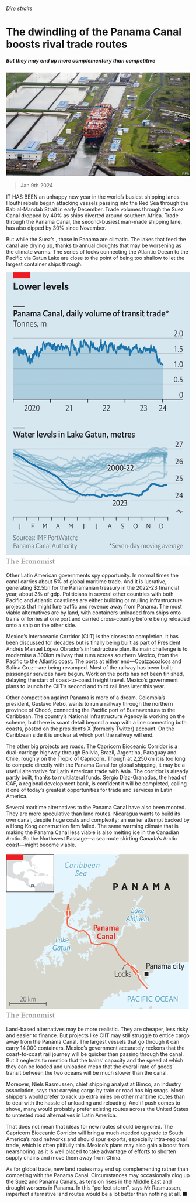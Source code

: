 ###### Dire straits

# The dwindling of the Panama Canal boosts rival trade routes 

##### But they may end up more complementary than competitive 

![image](images/20240113_AMP501.jpg) 

> Jan 9th 2024 

IT HAS BEEN an unhappy new year in the world’s busiest shipping lanes. Houthi rebels began attacking vessels passing into the Red Sea through the Bab al-Mandab Strait in early December. Trade volumes through the Suez Canal dropped by 40% as ships diverted around southern Africa. Trade through the Panama Canal, the second-busiest man-made shipping lane, has also dipped by 30% since November.

But while the Suez’s , those in Panama are climatic. The lakes that feed the canal are drying up, thanks to annual droughts that may be worsening as the climate warms. The series of locks connecting the Atlantic Ocean to the Pacific via Gatun Lake are close to the point of being too shallow to let the largest container ships through. 

![image](images/20240113_AMC893.png) 


Other Latin American governments spy opportunity. In normal times the canal carries about 5% of global maritime trade. And it is lucrative, generating $2.5bn for the Panamanian treasury in the 2022-23 financial year, about 3% of gdp. Politicians in several other countries with both Pacific and Atlantic coastlines are either building or mulling infrastructure projects that might lure traffic and revenue away from Panama. The most viable alternatives are by land, with containers unloaded from ships onto trains or lorries at one port and carried cross-country before being reloaded onto a ship on the other side. 

Mexico’s Interoceanic Corridor (CIIT) is the closest to completion. It has been discussed for decades but is finally being built as part of President Andrés Manuel López Obrador’s infrastructure plan. Its main challenge is to modernise a 300km railway that runs across southern Mexico, from the Pacific to the Atlantic coast. The ports at either end—Coatzacoalcos and Salina Cruz—are being revamped. Most of the railway has been built; passenger services have begun. Work on the ports has not been finished, delaying the start of coast-to-coast freight travel. Mexico’s government plans to launch the CIIT’s second and third rail lines later this year.

Other competition against Panama is more of a dream. Colombia’s president, Gustavo Petro, wants to run a railway through the northern province of Chocó, connecting the Pacific port of Buenaventura to the Caribbean. The country’s National Infrastructure Agency is working on the scheme, but there is scant detail beyond a map with a line connecting both coasts, posted on the president’s X (formerly Twitter) account. On the Caribbean side it is unclear at which port the railway will end. 

The other big projects are roads. The Capricorn Bioceanic Corridor is a dual-carriage highway through Bolivia, Brazil, Argentina, Paraguay and Chile, roughly on the Tropic of Capricorn. Though at 2,250km it is too long to compete directly with the Panama Canal for global shipping, it may be a useful alternative for Latin American trade with Asia. The corridor is already partly built, thanks to multilateral funds. Sergio Díaz-Granados, the head of CAF, a regional development bank, is confident it will be completed, calling it one of today’s greatest opportunities for trade and services in Latin America.

Several maritime alternatives to the Panama Canal have also been mooted. They are more speculative than land routes. Nicaragua wants to build its own canal, despite huge costs and complexity; an earlier attempt backed by a Hong Kong construction firm failed. The same warming climate that is making the Panama Canal less viable is also melting ice in the Canadian Arctic. So the Northwest Passage—a sea route skirting Canada’s Arctic coast—might become viable.

![image](images/20240113_AMM913.png) 


Land-based alternatives may be more realistic. They are cheaper, less risky and easier to finance. But projects like CIIT may still struggle to entice cargo away from the Panama Canal. The largest vessels that go through it can carry 14,000 containers. Mexico’s government accurately reckons that the coast-to-coast rail journey will be quicker than passing through the canal. But it neglects to mention that the trains’ capacity and the speed at which they can be loaded and unloaded mean that the overall rate of goods’ transit between the two oceans will be much slower than the canal.

Moreover, Niels Rasmussen, chief shipping analyst at Bimco, an industry association, says that carrying cargo by train or road has big snags. Most shippers would prefer to rack up extra miles on other maritime routes than to deal with the hassle of unloading and reloading. And if push comes to shove, many would probably prefer existing routes across the United States to untested road alternatives in Latin America. 

That does not mean that ideas for new routes should be ignored. The Capricorn Bioceanic Corridor will bring a much-needed upgrade to South America’s road networks and should spur exports, especially intra-regional trade, which is often pitifully thin. Mexico’s plans may also gain a boost from nearshoring, as it is well placed to take advantage of efforts to shorten supply chains and move them away from China. 

As for global trade, new land routes may end up complementing rather than competing with the Panama Canal. Circumstances may occasionally clog up the Suez and Panama Canals, as tension rises in the Middle East and drought worsens in Panama. In this “perfect storm”, says Mr Rasmussen, imperfect alternative land routes would be a lot better than nothing at all. ■

